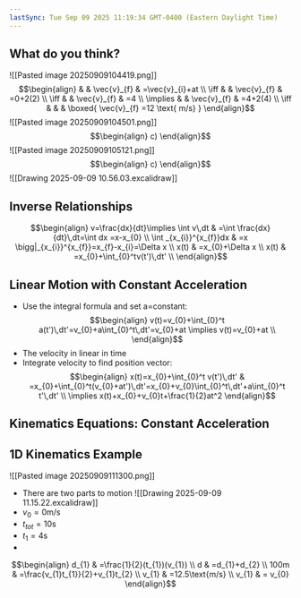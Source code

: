 ```yaml
---
lastSync: Tue Sep 09 2025 11:19:34 GMT-0400 (Eastern Daylight Time)
---
```

## What do you think?

![[Pasted image 20250909104419.png]]
$$\begin{align}
 &  & \vec{v}_{f}  & =\vec{v}_{i}+at \\
\iff &  & \vec{v}_{f} & =0+2(2) \\
\iff &  & \vec{v}_{f} & =4 \\
\implies &  & \vec{v}_{f} & =4+2(4) \\
\iff &  &  & \boxed{ \vec{v}_{f} =12 \text{ m/s} }
\end{align}$$
![[Pasted image 20250909104501.png]]
$$\begin{align}
c)
\end{align}$$
![[Pasted image 20250909105121.png]]
$$\begin{align}
c)
\end{align}$$
![[Drawing 2025-09-09 10.56.03.excalidraw]]

## Inverse Relationships

$$\begin{align}
v=\frac{dx}{dt}\implies \int v\,dt &  =\int \frac{dx}{dt}\,dt=\int dx =x-x_{0} \\
\int _{x_{i}}^{x_{f}}dx  & =x \bigg|_{x_{i}}^{x_{f}}=x_{f}-x_{i}=\Delta x \\
x(t) & =x_{0}+\Delta x \\
x(t) & =x_{0}+\int_{0}^tv(t')\,dt' \\
\end{align}$$

## Linear Motion with Constant Acceleration

- Use the integral formula and set a=constant:
$$\begin{align}
v(t)=v_{0}+\int_{0}^t a(t')\,dt'=v_{0}+a\int_{0}^t\,dt'=v_{0}+at \implies v(t)=v_{0}+at \\
\end{align}$$
- The velocity in linear in time
- Integrate velocity to find position vector:
$$\begin{align}
x(t)=x_{0}+\int_{0}^t v(t')\,dt' & =x_{0}+\int_{0}^t(v_{0}+at')\,dt'=x_{0}+v_{0}\int_{0}^t\,dt'+a\int_{0}^t t'\,dt'  \\
\implies x(t)+x_{0}+v_{0}t+\frac{1}{2}at^2
\end{align}$$

## Kinematics Equations: Constant Acceleration

## 1D Kinematics Example
![[Pasted image 20250909111300.png]]

- There are two parts to motion
![[Drawing 2025-09-09 11.15.22.excalidraw]]
- $v_{0}=0$m/s
- $t_{tot}=10$s
- $t_{1}=4$s
- 
$$\begin{align}
d_{1} & =\frac{1}{2}(t_{1})(v_{1}) \\
d & =d_{1}+d_{2} \\
100m & =\frac{v_{1}t_{1}}{2}+v_{1}t_{2} \\
v_{1} & =12.5\text{m/s} \\
v_{1} & = v_{0}
\end{align}$$



